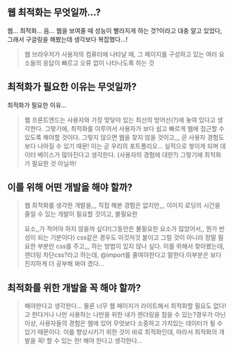 ## 웹 최적화는 무엇일까...?

웹... 최적화... 음... 웹을 보여줄 때 성능이 빨라지게 하는 것?이라고
대충 알고 있었다, 그래서 구글링을 해봤는데 생각보다 복잡했다...!

> 웹 브라우저가 사용자의 컴퓨터에 나타날 때, 그 페이지를 구성하고 있는 여러 요소들의 응답이 빠르고 오류 없이 나타나도록 하는 것

## 최적화가 필요한 이유는 무엇일까?

최적화가 필요한 이유...

> 웹 프론트엔드는 사용자와 가장 맞닿아 있는 최선의 방어선(?)에 놓여 있다고 생각한다. 그렇기에, 최적화를 이루어서 사용자가 보다 쉽고 빠르게 웹에 접근할 수 있도록 해야할 것이다. 그렇지 않으면 웹을 찾지 않을 것이고,,, 곧 사용자 경험도 보다 나아질 수 있기 때문! 이는 곧 우리의 포트폴리오... 실적으로 쌓이게 되며 데이터 베이스가 많아진다고 생각한다. (사용자의 경험에 대한?) 그렇기에 최적화가 필요한 것 아닐까!

## 이를 위해 어떤 개발을 해야 할까?

> 웹 최적화를 생각한 개발을,,, 직접 해본 경험은 없지만,,, 이미지 로딩의 시간을 줄일 수 있는 개발이 필요할 것이고, 불필요한 <div>요소,,가 적어야 하지 않을까 싶다!(그동안은 불필요한 요소가 많았어서,, 뭔가 반성이 되는 기분이다) css같은 경우도 이것저것 붙이고 그럴 것이 아니라 정말 필요한 부분만 css를 주고,,, 하는 방법이 있지 않나 싶다. 이를 위해서 찾아봤는데, 렌더링 차단css?라고 하는데, @import를 줄여야한다고 말한다.이부분은 보다 진지하게 더 공부해 봐야 겠다...

## 최적화를 위한 개발을 꼭 해야 할까?

> 해야한다고 생각한다... 물론 너무 웹 페이지가 라이트해서 최적화할 필요도 없다!고 한다거나 나만 사용하는 나만을 위한 내가 렌더링을 참을 수 있는?경우가 아닌 이상, 사용자들의 경험은 웹에 있어 무엇보다 소중하고 가치있는 데이터가 될 수 있기 때문이다. 이를 향상시키기 위한 것이 바로 최적화인데, 따라서 최적화의 개발을 꼭! 할 수 있는 한! 해야 한다고 생각한다...
